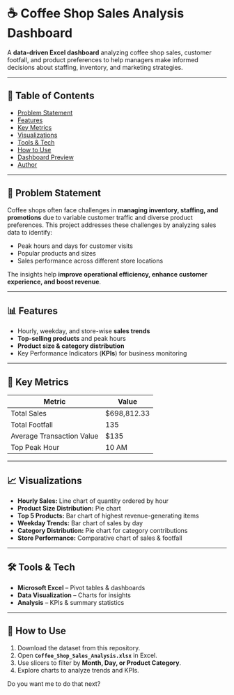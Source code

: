 
# ☕ Coffee Shop Sales Analysis Dashboard


A **data-driven Excel dashboard** analyzing coffee shop sales, customer footfall, and product preferences to help managers make informed decisions about staffing, inventory, and marketing strategies.

---

## 📌 Table of Contents

* [Problem Statement](#-problem-statement)
* [Features](#-features)
* [Key Metrics](#-key-metrics)
* [Visualizations](#-visualizations)
* [Tools & Tech](#-tools--tech)
* [How to Use](#-how-to-use)
* [Dashboard Preview](#-dashboard-preview)
* [Author](#-author)

---

## 📝 Problem Statement

Coffee shops often face challenges in **managing inventory, staffing, and promotions** due to variable customer traffic and diverse product preferences.
This project addresses these challenges by analyzing sales data to identify:

* Peak hours and days for customer visits
* Popular products and sizes
* Sales performance across different store locations

The insights help **improve operational efficiency, enhance customer experience, and boost revenue**.

---

## 📊 Features

* Hourly, weekday, and store-wise **sales trends**
* **Top-selling products** and peak hours
* **Product size & category distribution**
* Key Performance Indicators (**KPIs**) for business monitoring

---

## 🔑 Key Metrics

| Metric                    | Value        |
| ------------------------- | ------------ |
| Total Sales               | \$698,812.33 |
| Total Footfall            | 135          |
| Average Transaction Value | \$135        |
| Top Peak Hour             | 10 AM        |

---

## 📈 Visualizations

* **Hourly Sales:** Line chart of quantity ordered by hour
* **Product Size Distribution:** Pie chart
* **Top 5 Products:** Bar chart of highest revenue-generating items
* **Weekday Trends:** Bar chart of sales by day
* **Category Distribution:** Pie chart for category contributions
* **Store Performance:** Comparative chart of sales & footfall

---

## 🛠 Tools & Tech

* **Microsoft Excel** – Pivot tables & dashboards
* **Data Visualization** – Charts for insights
* **Analysis** – KPIs & summary statistics

---

## 🚀 How to Use

1. Download the dataset from this repository.
2. Open **`Coffee_Shop_Sales_Analysis.xlsx`** in Excel.
3. Use slicers to filter by **Month, Day, or Product Category**.
4. Explore charts to analyze trends and KPIs.





Do you want me to do that next?
